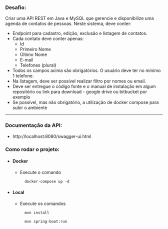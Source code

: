 ### Desafio:

Criar uma API REST em Java e MySQL que gerencie e disponibilize uma agenda de contatos de pessoas. Neste sistema, deve conter:
- Endpoint para cadastro, edição, exclusão e listagem de contatos.
- Cada contato deve conter apenas:
    - Id
    - Primeiro Nome
    - Último Nome
    - E-mail
    - Telefones (plural)
- Todos os campos acima são obrigatórios. O usuário deve ter no mínimo 1 telefone.
- Na listagem, deve ser possível realizar filtro por nomes ou email.
- Deve ser entregue o código fonte e o manual de instalação em algum repositório ou link para download - google drive ou bitbucket por exemplo
- Se possível, mas não obrigatório, a utilização de docker compose para subir o ambiente

-----------

### Documentação da API:
- http://localhost:8080/swagger-ui.html

### Como rodar o projeto:
* #### Docker
  * Execute o comando
    ```
      docker-compose up -d
    ```
* #### Local
  * Execute os comandos
    ```
      mvn install
    
      mvn spring-boot:run
    ```
